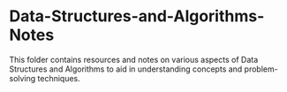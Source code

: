 # Data-Structures-and-Algorithms-Notes
This folder contains resources and notes on various aspects of Data Structures and Algorithms to aid in understanding concepts and problem-solving techniques.
